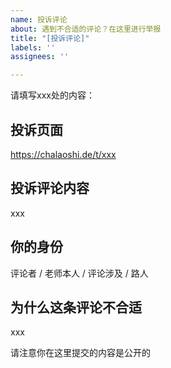 ```yaml
---
name: 投诉评论
about: 遇到不合适的评论？在这里进行举报
title: "[投诉评论]"
labels: ''
assignees: ''

---
```


请填写xxx处的内容：

## 投诉页面

https://chalaoshi.de/t/xxx

## 投诉评论内容

xxx

## 你的身份

评论者 / 老师本人 / 评论涉及 / 路人

## 为什么这条评论不合适

xxx

请注意你在这里提交的内容是公开的

